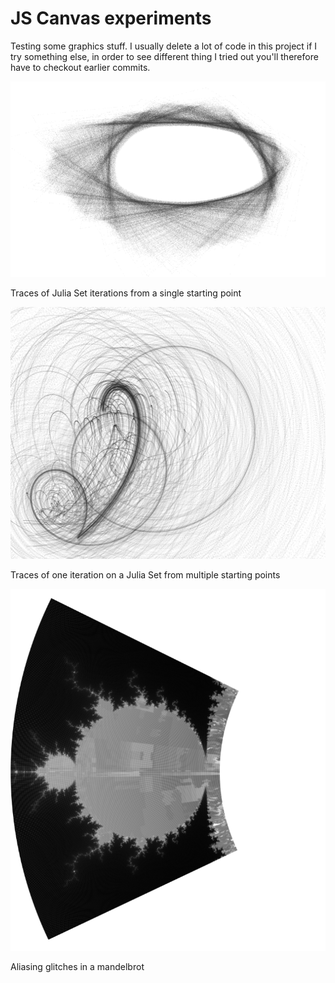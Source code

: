 # JS Canvas experiments

Testing some graphics stuff. I usually delete a lot of code in this project if I try something else, in order to see different thing I tried out you'll therefore have to checkout earlier commits.

![Complex numbers during Julia Set iterations](juliaSet.png)

Traces of Julia Set iterations from a single starting point


![Trace of one Julia Set iteration](juliaSet3.png)

Traces of one iteration on a Julia Set from multiple starting points


![Mandelbrot with aliasing glitches](glitchMandelbrot.png)

Aliasing glitches in a mandelbrot